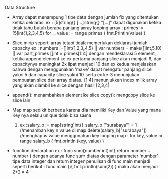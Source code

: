 Data Structure
- Array
  dapat menampung 1 tipe data dengan jumlah fix yang ditentukan ketika deklarasi
  ex : [5]string{}
       [...]string{}
       "[...]" dapat digunakan ketika tidak tahu butuh berapa panjang array
    looping array :
    primes := [5]int{1,2,3,4,5}
    for _, value := range primes {
                        fmt.Println(value)
                        }
- Slice
  mirip seperti array tetapi tidak memerlukan deklarasi jumlah capacity
  ex : numbers :=[]int{1,2,3,4,5} || var numbers = make([]int,5,10) || var part_primes []int = primes[1:4]
  dengan mendeklarasi 5 element, ketika append element ke ex pertama panjang slice akan menjadi 6, dan capacitynya meningkat 2x lipat menjadi 10
  dan ex kedua menjelaskan bahwa dengan menggunakan 'make' dapat mengatur panjang slice yakni 5 dan capacity slice yakni 10
  serta ex ke-3 menunjukan pembuatan slice dari array diatas. [1:4] menunjukkan index milik array yang akan diambil ke slice dengan hasil [2,3,4]

- append(): menambahkan element ke slice
  copy(): mengcopy slice ke slice lain

- Map
  map sedikit berbeda karena dia memiliki Key dan Value yang mana Key nya selalu unique tidak bisa sama
  1. ex :salary_b := map[string]int{}
   salary_b ["surabaya"] = 1 //menambah key n value di map
      delete(salary_b["surabaya"]) //menghapus value menggunakan key
      looping map :
      for key, value := range salary_b {
        fmt.println (key, value)
      }

- function declaration
  ex : func sum(number int)int{
       return number + number
  }
  dengan adanya func sum diatas dengan parameter 'number' tipe data integer dan return integer penulisan di func main menjadi seperti berikut :
        func main (){
            fmt.println(sum(2))
        }
        maka akan menjadi 2+2 = 4

